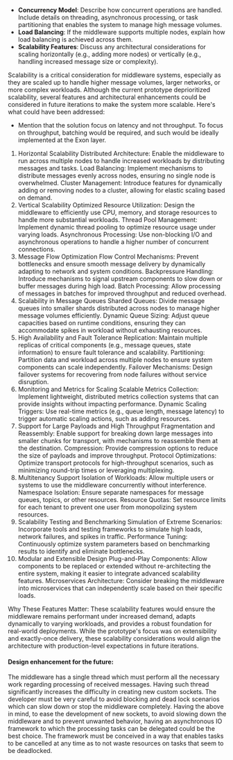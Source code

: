 - **Concurrency Model**: Describe how concurrent operations are handled. Include details on threading, asynchronous processing, or task partitioning that enables the system to manage high message volumes.
- **Load Balancing**: If the middleware supports multiple nodes, explain how load balancing is achieved across them.
- **Scalability Features**: Discuss any architectural considerations for scaling horizontally (e.g., adding more nodes) or vertically (e.g., handling increased message size or complexity).

Scalability is a critical consideration for middleware systems, especially as they are scaled up to handle higher message volumes, larger networks, or more complex workloads. Although the current prototype deprioritized scalability, several features and architectural enhancements could be considered in future iterations to make the system more scalable. Here's what could have been addressed:

- Mention that the solution focus on latency and not throughput. To focus on throughput, batching would be required, and such would be ideally implemented at the Exon layer.

1. Horizontal Scalability
Distributed Architecture: Enable the middleware to run across multiple nodes to handle increased workloads by distributing messages and tasks.
Load Balancing: Implement mechanisms to distribute messages evenly across nodes, ensuring no single node is overwhelmed.
Cluster Management: Introduce features for dynamically adding or removing nodes to a cluster, allowing for elastic scaling based on demand.
2. Vertical Scalability
Optimized Resource Utilization: Design the middleware to efficiently use CPU, memory, and storage resources to handle more substantial workloads.
Thread Pool Management: Implement dynamic thread pooling to optimize resource usage under varying loads.
Asynchronous Processing: Use non-blocking I/O and asynchronous operations to handle a higher number of concurrent connections.
3. Message Flow Optimization
Flow Control Mechanisms: Prevent bottlenecks and ensure smooth message delivery by dynamically adapting to network and system conditions.
Backpressure Handling: Introduce mechanisms to signal upstream components to slow down or buffer messages during high load.
Batch Processing: Allow processing of messages in batches for improved throughput and reduced overhead.
4. Scalability in Message Queues
Sharded Queues: Divide message queues into smaller shards distributed across nodes to manage higher message volumes efficiently.
Dynamic Queue Sizing: Adjust queue capacities based on runtime conditions, ensuring they can accommodate spikes in workload without exhausting resources.
5. High Availability and Fault Tolerance
Replication: Maintain multiple replicas of critical components (e.g., message queues, state information) to ensure fault tolerance and scalability.
Partitioning: Partition data and workload across multiple nodes to ensure system components can scale independently.
Failover Mechanisms: Design failover systems for recovering from node failures without service disruption.
6. Monitoring and Metrics for Scaling
Scalable Metrics Collection: Implement lightweight, distributed metrics collection systems that can provide insights without impacting performance.
Dynamic Scaling Triggers: Use real-time metrics (e.g., queue length, message latency) to trigger automatic scaling actions, such as adding resources.
7. Support for Large Payloads and High Throughput
Fragmentation and Reassembly: Enable support for breaking down large messages into smaller chunks for transport, with mechanisms to reassemble them at the destination.
Compression: Provide compression options to reduce the size of payloads and improve throughput.
Protocol Optimizations: Optimize transport protocols for high-throughput scenarios, such as minimizing round-trip times or leveraging multiplexing.
8. Multitenancy Support
Isolation of Workloads: Allow multiple users or systems to use the middleware concurrently without interference.
Namespace Isolation: Ensure separate namespaces for message queues, topics, or other resources.
Resource Quotas: Set resource limits for each tenant to prevent one user from monopolizing system resources.
9. Scalability Testing and Benchmarking
Simulation of Extreme Scenarios: Incorporate tools and testing frameworks to simulate high loads, network failures, and spikes in traffic.
Performance Tuning: Continuously optimize system parameters based on benchmarking results to identify and eliminate bottlenecks.
10. Modular and Extensible Design
Plug-and-Play Components: Allow components to be replaced or extended without re-architecting the entire system, making it easier to integrate advanced scalability features.
Microservices Architecture: Consider breaking the middleware into microservices that can independently scale based on their specific loads.

Why These Features Matter:
These scalability features would ensure the middleware remains performant under increased demand, adapts dynamically to varying workloads, and provides a robust foundation for real-world deployments. While the prototype's focus was on extensibility and exactly-once delivery, these scalability considerations would align the architecture with production-level expectations in future iterations.

#### Design enhancement for the future:

The middleware has a single thread which must perform all the necessary work regarding processing of received messages. Having such thread significantly increases the difficulty in creating new custom sockets. The developer must be very careful to avoid blocking and dead lock scenarios which can slow down or stop the middleware completely.
Having the above in mind, to ease the development of new sockets, to avoid slowing down the middleware and to prevent unwanted behavior, having an asynchronous IO framework to which the processing tasks can be delegated could be the best choice. The framework must be conceived in a way that enables tasks to be cancelled at any time as to not waste resources on tasks that seem to be deadlocked.
